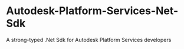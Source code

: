 # Autodesk-Platform-Services-Net-Sdk
A strong-typed .Net Sdk for Autodesk Platform Services developers
